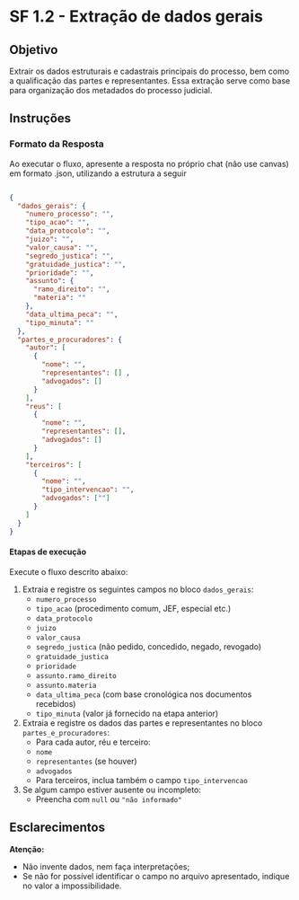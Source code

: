 # SF 1.2 - Extração de dados gerais

## Objetivo
Extrair os dados estruturais e cadastrais principais do processo, bem como a qualificação das partes e representantes. Essa extração serve como base para organização dos metadados do processo judicial.
## Instruções
### Formato da Resposta
Ao executar o fluxo, apresente a resposta no próprio chat (não use canvas) em formato .json, utilizando a estrutura a seguir

```json

{
  "dados_gerais": {
    "numero_processo": "",
    "tipo_acao": "",
    "data_protocolo": "",
    "juizo": "",
    "valor_causa": "",
    "segredo_justica": "",
    "gratuidade_justica": "",
    "prioridade": "",
    "assunto": {
      "ramo_direito": "",
      "materia": ""
    },
    "data_ultima_peca": "",
    "tipo_minuta": ""
  },
  "partes_e_procuradores": {
    "autor": [
      {
        "nome": "",
        "representantes": [] ,
        "advogados": []
      }
    ],
    "reus": [
      {
        "nome": "",
        "representantes": [],
        "advogados": []
      }
    ],
    "terceiros": [
      {
        "nome": "",
        "tipo_intervencao": "",
        "advogados": [""]
      }
    ]
  }
}
```
#### Etapas de execução
Execute o fluxo descrito abaixo:
1. Extraia e registre os seguintes campos no bloco `dados_gerais`:    
    -  `numero_processo`
    - `tipo_acao` (procedimento comum, JEF, especial etc.)
    - `data_protocolo`
    - `juizo`
    - `valor_causa`
    - `segredo_justica` (não pedido, concedido, negado, revogado)
    - `gratuidade_justica`
    - `prioridade`
    - `assunto.ramo_direito`
    - `assunto.materia`
    - `data_ultima_peca` (com base cronológica nos documentos recebidos)
    - `tipo_minuta` (valor já fornecido na etapa anterior)        
2. Extraia e registre os dados das partes e representantes no bloco `partes_e_procuradores`: 
    - Para cada autor, réu e terceiro:
    - `nome`
    - `representantes` (se houver)
    - `advogados`
    - Para terceiros, inclua também o campo `tipo_intervencao`            
3. Se algum campo estiver ausente ou incompleto:
    - Preencha com `null` ou `"não informado"`

## Esclarecimentos
**Atenção:**
- Não invente dados, nem faça interpretações; 
- Se não for possível identificar o campo no arquivo apresentado, indique no valor a impossibilidade.